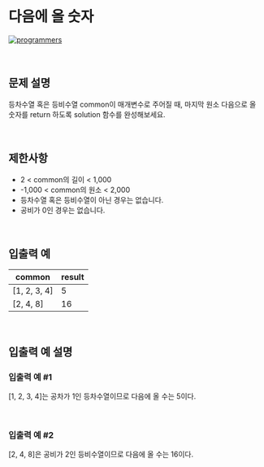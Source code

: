 # 다음에 올 숫자

[![programmers](https://user-images.githubusercontent.com/69426184/209522553-bab40080-50ba-4743-86a3-f6198bff3974.png)](https://school.programmers.co.kr/learn/courses/30/lessons/120924)

<br/>

## 문제 설명

등차수열 혹은 등비수열 common이 매개변수로 주어질 때, 마지막 원소 다음으로 올 숫자를 return 하도록 solution 함수를 완성해보세요.

<br/>

## 제한사항

-   2 < common의 길이 < 1,000
-   -1,000 < common의 원소 < 2,000
-   등차수열 혹은 등비수열이 아닌 경우는 없습니다.
-   공비가 0인 경우는 없습니다.

<br/>

## 입출력 예

| common       | result |
| ------------ | ------ |
| [1, 2, 3, 4] | 5      |
| [2, 4, 8]    | 16     |

<br/>

## 입출력 예 설명

### 입출력 예 #1

[1, 2, 3, 4]는 공차가 1인 등차수열이므로 다음에 올 수는 5이다.

<br/>

### 입출력 예 #2

[2, 4, 8]은 공비가 2인 등비수열이므로 다음에 올 수는 16이다.

<br/>
